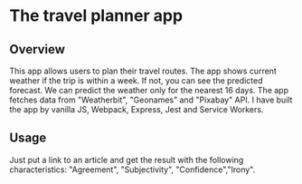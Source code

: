 # The travel planner app

## Overview
This app allows users to plan their travel routes. The app shows current weather if the trip is within a week. If not, you can see the predicted forecast. We can predict the weather only for the nearest 16 days.
The app fetches data from "Weatherbit", "Geonames" and "Pixabay" API.
I have built the app by vanilla JS, Webpack, Express, Jest and Service Workers.

## Usage
Just put a link to an article and get the result with the following characteristics: "Agreement", "Subjectivity", "Confidence","Irony".
